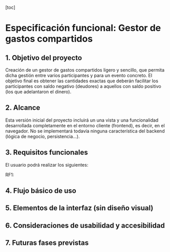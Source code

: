 [toc]

# Especificación funcional: Gestor de gastos compartidos

## 1. Objetivo del proyecto

Creación de un gestor de gastos compartidos ligero y sencillo, que permita dicha gestión entre varios participantes y para un evento concreto. El objetivo final es obtener las cantidades exactas que deberán facilitar los participantes con saldo negativo (deudores) a aquellos con saldo positivo (los que adelantaron el dinero).

## 2. Alcance

Esta versión inicial del proyecto incluirá un una vista y una funcionalidad desarrollada completamente en el entorno cliente (frontend), es decir, en el navegador. No se implementará todavía ninguna característica del backend (lógica de negocio, persistencia...).

## 3. Requisitos funcionales

El usuario podrá realizar los siguientes:

RF1:

## 4. Flujo básico de uso

## 5. Elementos de la interfaz (sin diseño visual)

## 6. Consideraciones de usabilidad y accesibilidad

## 7. Futuras fases previstas

 